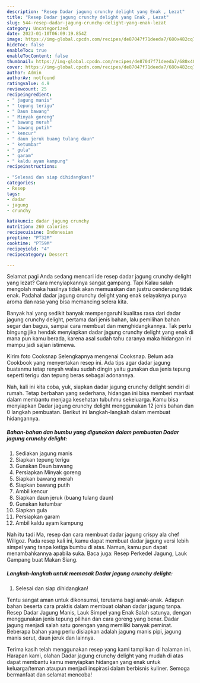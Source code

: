 ```yaml
---
description: "Resep Dadar jagung crunchy delight yang Enak , Lezat"
title: "Resep Dadar jagung crunchy delight yang Enak , Lezat"
slug: 544-resep-dadar-jagung-crunchy-delight-yang-enak-lezat
category: Uncategorized
date: 2023-01-10T06:09:19.854Z
image: https://img-global.cpcdn.com/recipes/de87047f71deeda7/680x482cq70/dadar-jagung-crunchy-delight-foto-resep-utama.jpg
hideToc: false
enableToc: true
enableTocContent: false
thumbnail: https://img-global.cpcdn.com/recipes/de87047f71deeda7/680x482cq70/dadar-jagung-crunchy-delight-foto-resep-utama.jpg
cover: https://img-global.cpcdn.com/recipes/de87047f71deeda7/680x482cq70/dadar-jagung-crunchy-delight-foto-resep-utama.jpg
author: Admin
authorAv: notfound
ratingvalue: 4.9
reviewcount: 25
recipeingredient:
- " jagung manis"
- " tepung terigu"
- " Daun bawang"
- " Minyak goreng"
- " bawang merah"
- " bawang putih"
- " kencur"
- " daun jeruk buang tulang daun"
- " ketumbar"
- " gula"
- " garam"
- " kaldu ayam kampung"
recipeinstructions:

- "Selesai dan siap dihidangkan!"
categories:
- Resep
tags:
- dadar
- jagung
- crunchy

katakunci: dadar jagung crunchy 
nutrition: 260 calories
recipecuisine: Indonesian
preptime: "PT32M"
cooktime: "PT59M"
recipeyield: "4"
recipecategory: Dessert

---
```



Selamat pagi Anda sedang mencari ide resep dadar jagung crunchy delight yang lezat? Cara menyiapkannya sangat gampang. Tapi Kalau salah mengolah maka hasilnya tidak akan memuaskan dan justru cenderung tidak enak. Padahal dadar jagung crunchy delight yang enak selayaknya punya aroma dan rasa yang bisa memancing selera kita.


Banyak hal yang sedikit banyak mempengaruhi kualitas rasa dari dadar jagung crunchy delight, pertama dari jenis bahan, lalu pemilihan bahan segar dan bagus, sampai cara membuat dan menghidangkannya. Tak perlu bingung jika hendak menyiapkan dadar jagung crunchy delight yang enak di mana pun kamu berada, karena asal sudah tahu caranya maka hidangan ini mampu jadi sajian istimewa.

Kirim foto Cooksnap Selengkapnya mengenai Cooksnap. Belum ada Cookbook yang menyertakan resep ini. Ada tips agar dadar jagung buatanmu tetap renyah walau sudah dingin yaitu gunakan dua jenis tepung seperti terigu dan tepung beras sebagai adonannya.


Nah, kali ini kita coba, yuk, siapkan dadar jagung crunchy delight sendiri di rumah. Tetap berbahan yang sederhana, hidangan ini bisa memberi manfaat dalam membantu menjaga kesehatan tubuhmu sekeluarga. Kamu bisa menyiapkan Dadar jagung crunchy delight menggunakan 12 jenis bahan dan 0 langkah pembuatan. Berikut ini langkah-langkah dalam membuat hidangannya.

<!--inarticleads1-->

##### Bahan-bahan dan bumbu yang digunakan dalam pembuatan Dadar jagung crunchy delight:

1. Sediakan  jagung manis
1. Siapkan  tepung terigu
1. Gunakan  Daun bawang
1. Persiapkan  Minyak goreng
1. Siapkan  bawang merah
1. Siapkan  bawang putih
1. Ambil  kencur
1. Siapkan  daun jeruk (buang tulang daun)
1. Gunakan  ketumbar
1. Siapkan  gula
1. Persiapkan  garam
1. Ambil  kaldu ayam kampung


Nah itu tadi Ma, resep dan cara membuat dadar jagung crispy ala chef Willgoz. Pada resep kali ini, kamu dapat membuat dadar jagung versi lebih simpel yang tanpa ketiga bumbu di atas. Namun, kamu pun dapat menambahkannya apabila suka. Baca juga: Resep Perkedel Jagung, Lauk Gampang buat Makan Siang. 

<!--inarticleads2-->

##### Langkah-langkah untuk memasak Dadar jagung crunchy delight:


1. Selesai dan siap dihidangkan!

Tentu sangat aman untuk dikonsumsi, terutama bagi anak-anak. Adapun bahan beserta cara praktis dalam membuat olahan dadar jagung tanpa. Resep Dadar Jagung Manis, Lauk Simpel yang Enak Salah satunya, dengan menggunakan jenis tepung pilihan dan cara goreng yang benar. Dadar jagung menjadi salah satu gorengan yang memiliki banyak peminat. Beberapa bahan yang perlu disiapkan adalah jagung manis pipi, jagung manis serut, daun jeruk dan lainnya. 

Terima kasih telah menggunakan resep yang kami tampilkan di halaman ini. Harapan kami, olahan Dadar jagung crunchy delight yang mudah di atas dapat membantu kamu menyiapkan hidangan yang enak untuk keluarga/teman ataupun menjadi inspirasi dalam berbisnis kuliner. Semoga bermanfaat dan selamat mencoba!
